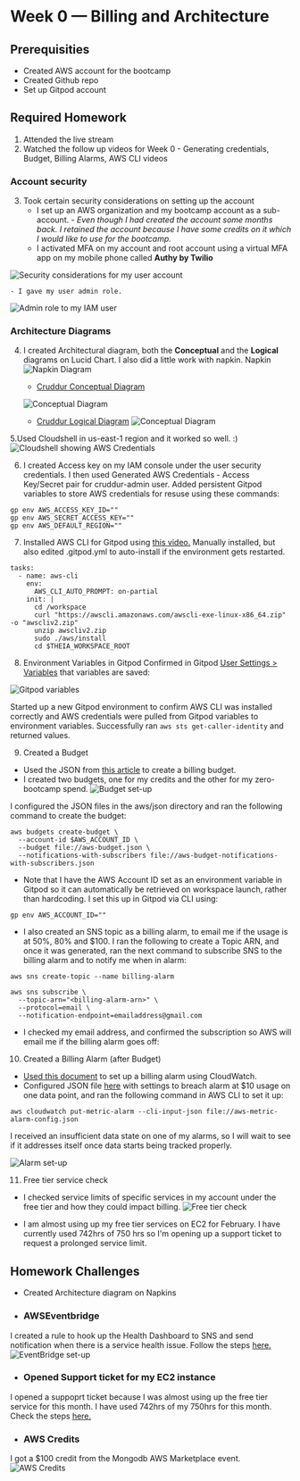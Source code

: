 # Week 0 — Billing and Architecture

## Prerequisities
 - Created AWS account for the bootcamp
 - Created Github repo
 - Set up Gitpod account 

## Required Homework
1. Attended the live stream
2. Watched the follow up videos for Week 0 - Generating credentials, Budget, Billing Alarms, AWS CLI videos

### Account security
3. Took certain security considerations on setting up the account
    - I set up an AWS organization and my bootcamp account as a sub-account. - *Even though I had created the account some months back. I retained the account because I have some credits on it which I would like to use for the bootcamp.*
    - I activated MFA on my account and root account using a virtual MFA app on my mobile phone called **Authy by Twilio**
  
  ![Security considerations for my user account](assets/Week%200-IAM%20security%20recommendations.png)
  
    - I gave my user admin role.
![Admin role to my IAM user](assets/Week0%20-AWS%20Admin%20-user.png)

### Architecture Diagrams

4. I created Architectural diagram, both the **Conceptual** and the **Logical** diagrams on Lucid Chart. I also did a little work with napkin.
Napkin
   ![Napkin Diagram](assets/Week0%20-%20Napkin%20image.jpg)
    - [Cruddur Conceptual Diagram](https://lucid.app/lucidchart/d0099a6b-c439-49d6-9cd0-6ae210eb165e/edit?invitationId=inv_542f629e-965d-4657-8013-154f306e223e)
   
   ![Conceptual Diagram](assets/_Cruddur%20-%20Conceptual%20Diagram%20(1).png)
   
    - [Cruddur Logical Diagram](https://lucid.app/lucidchart/a5a64e5f-b0f1-40a0-88d6-8ce213c7d2e0/edit?viewport_loc=63%2C-255%2C3469%2C1747%2C0_0&invitationId=inv_55f3b14f-5f06-4c63-84af-845bfaaf1f5d)
  ![Conceptual Diagram](assets/Cruddur%20Logical%20Architecture%20Diagram%20(1).png)
   
5.Used Cloudshell in us-east-1 region and it worked so well. :)
![Cloudshell showing AWS Credentials](assets/Week0%20-AWS%20Cloudshell.png)

6. I created Access key on my IAM console under the user security credentials. I then used Generated AWS Credentials - Access Key/Secret pair for cruddur-admin user. Added persistent Gitpod variables to store AWS credentials for resuse using these commands:
```
gp env AWS_ACCESS_KEY_ID=""
gp env AWS_SECRET_ACCESS_KEY=""
gp env AWS_DEFAULT_REGION=""
```

7. Installed AWS CLI for Gitpod using [this video.](https://www.youtube.com/watch?v=OdUnNuKylHg) Manually installed, but also edited .gitpod.yml to auto-install if the environment gets restarted.
```
tasks:
  - name: aws-cli
    env:
      AWS_CLI_AUTO_PROMPT: on-partial
    init: |
      cd /workspace
      curl "https://awscli.amazonaws.com/awscli-exe-linux-x86_64.zip" -o "awscliv2.zip"
      unzip awscliv2.zip
      sudo ./aws/install
      cd $THEIA_WORKSPACE_ROOT
```

8. Environment Variables in Gitpod
Confirmed in Gitpod [User Settings > Variables](https://gitpod.io/user/variables) that variables are saved:

![Gitpod variables](assets/Week%200-%20Gitpod%20Variables.png)

Started up a new Gitpod environment to confirm AWS CLI was installed correctly and AWS credentials were pulled from Gitpod variables to environment variables.  Successfully ran ```aws sts get-caller-identity``` and returned values.

9.  Created a Budget

  * Used the JSON from [this article](https://awscli.amazonaws.com/v2/documentation/api/latest/reference/budgets/create-budget.html) to create a billing budget.  
  * I created two budgets, one for my credits and the other for my zero-bootcamp spend. 
  ![Budget set-up](assets/Week%200-Budgets.png)
  
   I configured the JSON files in the aws/json directory and ran the following command to create the budget:

  ```
  aws budgets create-budget \
    --account-id $AWS_ACCOUNT_ID \
    --budget file://aws-budget.json \
    --notifications-with-subscribers file://aws-budget-notifications-with-subscribers.json
  ```

  * Note that I have the AWS Account ID set as an environment variable in Gitpod so it can automatically be retrieved on workspace launch, rather than hardcoding.  I set this up in Gitpod via CLI using:
  
  ```
  gp env AWS_ACCOUNT_ID=""
  ```

  * I also created an SNS topic as a billing alarm, to email me if the usage is at 50%, 80% and $100.  I ran the following to create a Topic ARN, and once it was generated, ran the next command to subscribe SNS to the billing alarm and to notify me when in alarm:

  ```
  aws sns create-topic --name billing-alarm

  aws sns subscribe \
    --topic-arn="<billing-alarm-arn>" \
    --protocol=email \
    --notification-endpoint=emailaddress@gmail.com
```

* I checked my email address, and confirmed the subscription so AWS will email me if the billing alarm goes off:

  
10.  Created a Billing Alarm (after Budget)

* [Used this document](https://docs.aws.amazon.com/AmazonCloudWatch/latest/monitoring/monitor_estimated_charges_with_cloudwatch.html) to set up a billing alarm using CloudWatch.
* Configured JSON file [here](../aws/json/aws-metric-alarm-config.json) with settings to breach alarm at $10 usage on one data point, and ran the following command in AWS CLI to set it up:

```
aws cloudwatch put-metric-alarm --cli-input-json file://aws-metric-alarm-config.json
```

I received an insufficient data state on one of my alarms, so I will wait to see if it addresses itself once data starts being tracked properly.


![Alarm set-up](assets/Week%200%20-%20Alarms.png)

11. Free tier service check
*  I checked service limits of specific services in my account under the free tier and how they could impact billing.
![Free tier check](assets/Week%200-Free%20tier.png)

*  I am almost using up my free tier services on EC2 for February. I have currently used 742hrs of 750 hrs so I'm opening up a support ticket to request a prolonged service limit.
  


   
## Homework Challenges
  - Created Architecture diagram on Napkins
  - ### AWSEventbridge
   I created a rule to hook up the Health Dashboard to SNS and send notification when there is a service health issue. Follow the steps [here.](https://docs.aws.amazon.com/health/latest/ug/cloudwatch-events-health.html)
   ![EventBridge set-up](assets/Week0-%20Eventbridge%20(2).png) 
   
  - ### Opened Support ticket for my EC2 instance
  I opened a suppoprt ticket because I was almost using up the free tier service for this month. I have used 742hrs of my 750hrs for this month. Check the steps [here.](https://docs.aws.amazon.com/awssupport/latest/user/create-service-quota-increase.html)
  
  - ### AWS Credits
   I got a $100 credit from the Mongodb AWS Marketplace event. 
 ![AWS Credits](assets/Week%200-%20Credits.png)
